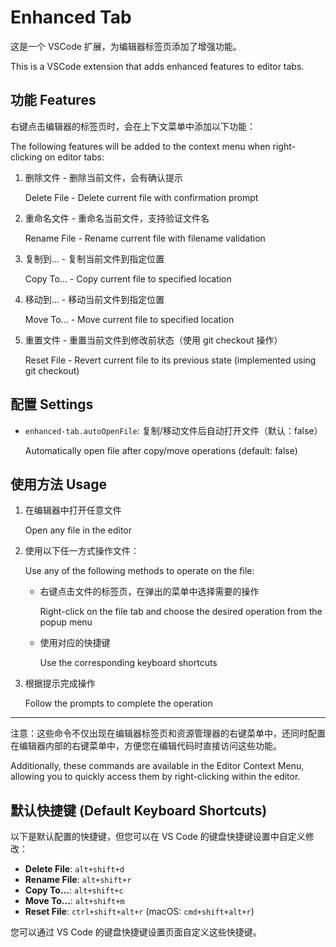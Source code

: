 # Enhanced Tab

这是一个 VSCode 扩展，为编辑器标签页添加了增强功能。

This is a VSCode extension that adds enhanced features to editor tabs.

## 功能 Features

右键点击编辑器的标签页时，会在上下文菜单中添加以下功能：

The following features will be added to the context menu when right-clicking on editor tabs:

1. 删除文件 - 删除当前文件，会有确认提示

   Delete File - Delete current file with confirmation prompt

2. 重命名文件 - 重命名当前文件，支持验证文件名

   Rename File - Rename current file with filename validation

3. 复制到... - 复制当前文件到指定位置

   Copy To... - Copy current file to specified location

4. 移动到... - 移动当前文件到指定位置

   Move To... - Move current file to specified location

5. 重置文件 - 重置当前文件到修改前状态（使用 git checkout 操作）

   Reset File - Revert current file to its previous state (implemented using git checkout)

## 配置 Settings

- `enhanced-tab.autoOpenFile`: 复制/移动文件后自动打开文件（默认：false）

  Automatically open file after copy/move operations (default: false)

## 使用方法 Usage

1. 在编辑器中打开任意文件

   Open any file in the editor

2. 使用以下任一方式操作文件：
   
   Use any of the following methods to operate on the file:

   - 右键点击文件的标签页，在弹出的菜单中选择需要的操作
   
     Right-click on the file tab and choose the desired operation from the popup menu

   - 使用对应的快捷键
   
     Use the corresponding keyboard shortcuts

3. 根据提示完成操作

   Follow the prompts to complete the operation

---
注意：这些命令不仅出现在编辑器标签页和资源管理器的右键菜单中，还同时配置在编辑器内部的右键菜单中，方便您在编辑代码时直接访问这些功能。

Additionally, these commands are available in the Editor Context Menu, allowing you to quickly access them by right-clicking within the editor.

## 默认快捷键 (Default Keyboard Shortcuts)

以下是默认配置的快捷键，但您可以在 VS Code 的键盘快捷键设置中自定义修改：

- **Delete File**: `alt+shift+d` 
- **Rename File**: `alt+shift+r`
- **Copy To...**: `alt+shift+c`
- **Move To...**: `alt+shift+m`
- **Reset File**: `ctrl+shift+alt+r` (macOS: `cmd+shift+alt+r`)

您可以通过 VS Code 的键盘快捷键设置页面自定义这些快捷键。